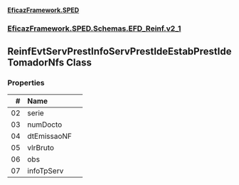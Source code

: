 #### [EficazFramework.SPED](EficazFrameworkSPED.md 'EficazFramework SPED')
### [EficazFramework.SPED.Schemas.EFD_Reinf.v2_1](EficazFramework.SPED.Schemas.EFD_Reinf.v2_1.md 'EficazFramework.SPED.Schemas.EFD_Reinf.v2_1')

## ReinfEvtServPrestInfoServPrestIdeEstabPrestIdeTomadorNfs Class
### Properties

| # | Name | |
| ---: | :--- | :--- |
| 02 | serie |  |
| 03 | numDocto |  |
| 04 | dtEmissaoNF |  |
| 05 | vlrBruto |  |
| 06 | obs |  |
| 07 | infoTpServ |  |
